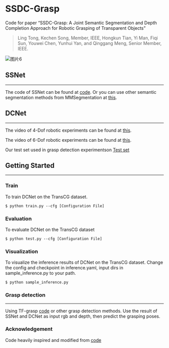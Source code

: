 # SSDC-Grasp
Code for paper “SSDC-Grasp: A Joint Semantic Segmentation and Depth Completion Approach for Robotic Grasping of Transparent Objects”
> Ling Tong, Kechen Song, Member, IEEE, Hongkun Tian, Yi Man, Fiqi Sun, Youwei Chen, Yunhui Yan, and Qinggang Meng, Senior Member, IEEE. 

![图片6](https://github.com/meiguiz/SSDC-Grasp/assets/90629126/fac8854e-e88d-4d60-8a9d-5694e2b70144)

## SSNet
---

The code of SSNet can be found at [code](https://github.com/meiguiz/SG-Grasp). Or you can use other semantic segmentation methods from MMSegmentation at [this](https://github.com/open-mmlab/mmsegmentation).

## DCNet
---
The video of 4-Dof robotic experiments can be found at [this](https://youtu.be/aDSG2khDXCA). 

The video of 6-Dof robotic experiments can be found at [this](https://youtu.be/oSqsC6vTzWg). 


Our test set used in grasp detection experimentson [Test set](https://drive.google.com/drive/folders/1LOUslijtms0wpNI_wNRVJ4iBi0kTV_a0?usp=drive_link) 


## Getting Started
---


### Train

To train DCNet on the TransCG dataset. 
```
$ python train.py --cfg [Configuration File]
```


### Evaluation

To evaluate DCNet on the TransCG dataset
```
$ python test.py --cfg [Configuration File]
```


### Visualization

To visualize the inference results of DCNet on the TransCG dataset. Change the config and checkpoint in inference.yaml, input dirs in sample_inference.py to your path.
```
$ python sample_inference.py 
```

### Grasp detection

---
Using TF-grasp [code](https://github.com/WangShaoSUN/grasp-transformer) or other grasp detection methods. Use the result of SSNet and DCNet as input rgb and depth, then predict the grasping poses.

### Acknowledgement

Code heavily inspired and modified from [code](https://github.com/Galaxies99/TransCG)

